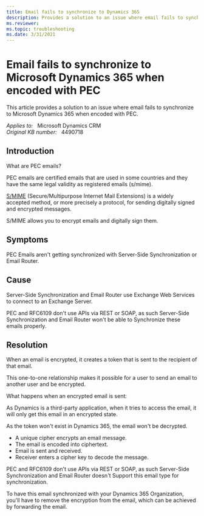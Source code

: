 ```yaml
---
title: Email fails to synchronize to Dynamics 365
description: Provides a solution to an issue where email fails to synchronize to Microsoft Dynamics 365 when encoded with PEC.
ms.reviewer: 
ms.topic: troubleshooting
ms.date: 3/31/2021
---
```

# Email fails to synchronize to Microsoft Dynamics 365 when encoded with PEC

This article provides a solution to an issue where email fails to synchronize to Microsoft Dynamics 365 when encoded with PEC.

_Applies to:_ &nbsp; Microsoft Dynamics CRM  
_Original KB number:_ &nbsp; 4490718

## Introduction

What are PEC emails?

PEC emails are certified emails that are used in some countries and they have the same legal validity as registered emails (s/mime).

[S/MIME](/microsoft-365/security/office-365-security/s-mime-for-message-signing-and-encryption) (Secure/Multipurpose Internet Mail Extensions) is a widely accepted method, or more precisely a protocol, for sending digitally signed and encrypted messages.

S/MIME allows you to encrypt emails and digitally sign them.

## Symptoms

PEC Emails aren't getting synchronized with Server-Side Synchronization or Email Router.

## Cause

Server-Side Synchronization and Email Router use Exchange Web Services to connect to an Exchange Server.

PEC and RFC6109 don't use APIs via REST or SOAP, as such Server-Side Synchronization and Email Router won't be able to Synchronize these emails properly.

## Resolution

When an email is encrypted, it creates a token that is sent to the recipient of that email.

This one-to-one relationship makes it possible for a user to send an email to another user and be encrypted.

What happens when an encrypted email is sent:

As Dynamics is a third-party application, when it tries to access the email, it will only get this email in an encrypted state.

As the token won't exist in Dynamics 365, the email won't be decrypted.

- A unique cipher encrypts an email message.
- The email is encoded into ciphertext.
- Email is sent and received.
- Receiver enters a cipher key to decode the message.

PEC and RFC6109 don't use APIs via REST or SOAP, as such Server-Side Synchronization and Email Router doesn't Support this email type for synchronization.

To have this email synchronized with your Dynamics 365 Organization, you'll have to remove the encryption from the email, which can be achieved by forwarding the email.
